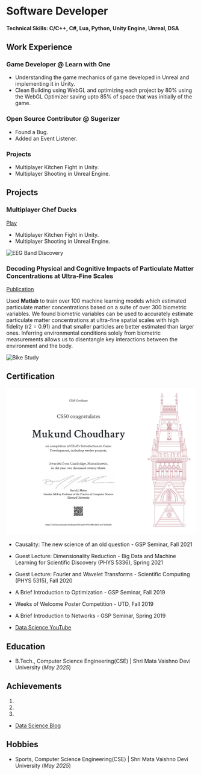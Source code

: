 # Software Developer

#### Technical Skills: C/C++, C#, Lua, Python, Unity Engine, Unreal, DSA

## Work Experience
### Game Developer @ Learn with One
- Understanding the game mechanics of game developed in Unreal and implementing it in Unity.
- Clean Building using WebGL and optimizing each project by 80% using the WebGL Optimizer saving upto 85% of space that was initially of the game.

### Open Source Contributor @ Sugerizer
- Found a Bug.
- Added an Event Listener.

### Projects
- Multiplayer Kitchen Fight in Unity.
- Multiplayer Shooting in Unreal Engine.


## Projects
### Multiplayer Chef Ducks
[Play](https://play.unity.com/en/games/271199c8-eeaf-491e-86d4-38b77e76bcc1/multiplayerchefducks)

- Multiplayer Kitchen Fight in Unity.
- Multiplayer Shooting in Unreal Engine.

![EEG Band Discovery](/assets/img/eeg_band_discovery.jpeg)

### Decoding Physical and Cognitive Impacts of Particulate Matter Concentrations at Ultra-Fine Scales
[Publication](https://www.mdpi.com/1424-8220/22/11/4240)

Used **Matlab** to train over 100 machine learning models which estimated particulate matter concentrations based on a suite of over 300 biometric variables. We found biometric variables can be used to accurately estimate particulate matter concentrations at ultra-fine spatial scales with high fidelity (r2 = 0.91) and that smaller particles are better estimated than larger ones. Inferring environmental conditions solely from biometric measurements allows us to disentangle key interactions between the environment and the body.

![Bike Study](/assets/img/bike_study.jpeg)

## Certification
![Harvard Certificate](/assets/img/CS50G.jpg)

- Causality: The new science of an old question - GSP Seminar, Fall 2021
- Guest Lecture: Dimensionality Reduction - Big Data and Machine Learning for Scientific Discovery (PHYS 5336), Spring 2021
- Guest Lecture: Fourier and Wavelet Transforms - Scientific Computing (PHYS 5315), Fall 2020
- A Brief Introduction to Optimization - GSP Seminar, Fall 2019
- Weeks of Welcome Poster Competition - UTD, Fall 2019
- A Brief Introduction to Networks - GSP Seminar, Spring 2019

- [Data Science YouTube](https://www.youtube.com/channel/UCa9gErQ9AE5jT2DZLjXBIdA)

## Education			        		
- B.Tech., Computer Science Engineering(CSE) | Shri Mata Vaishno Devi University (_May 2025_)

## Achievements
1. 
2. 
3. 

- [Data Science Blog](https://medium.com/@shawhin)

## Hobbies			        		
- Sports, Computer Science Engineering(CSE) | Shri Mata Vaishno Devi University (_May 2025_)
